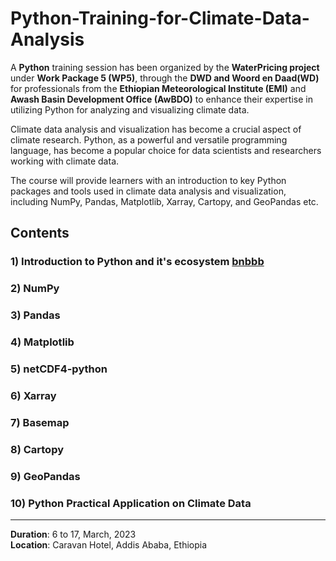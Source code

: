 # Python-Training-for-Climate-Data-Analysis

A **Python** training session has been organized by the **WaterPricing project** under **Work Package 5 (WP5)**, through the **DWD and Woord en Daad(WD)** for professionals from the **Ethiopian Meteorological Institute (EMI)** and **Awash Basin Development Office (AwBDO)** to enhance their expertise in utilizing Python for analyzing and visualizing climate data.

Climate data analysis and visualization has become a crucial aspect of climate research. Python, as a powerful and versatile programming language, has become a popular choice for data scientists and researchers working with climate data.

The course will provide learners with an introduction to key Python packages and tools used in climate data analysis and visualization, including NumPy, Pandas, Matplotlib, Xarray, Cartopy, and GeoPandas etc. 

## Contents 
### 1) Introduction to Python and it's ecosystem [bnbbb](https://github.com/YonSci/Python-Training-for-Climate-Data-Analysis/blob/d08a67599cf14ef8010361dd721608a93bd85ad3/01_Day/Python_Training1.html)
### 2) NumPy
### 3) Pandas
### 4) Matplotlib
### 5) netCDF4-python
### 6) Xarray
### 7) Basemap
### 8) Cartopy
### 9) GeoPandas
### 10) Python Practical Application on Climate Data
---

**Duration**: 6 to 17, March, 2023  
**Location**: Caravan Hotel, Addis Ababa, Ethiopia

